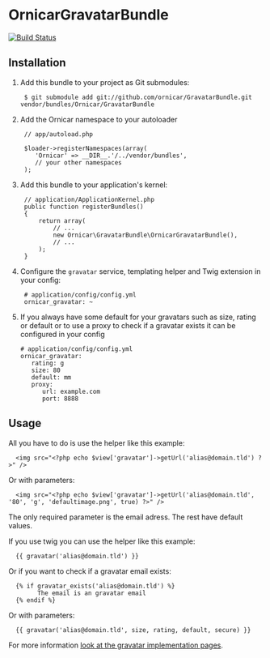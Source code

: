 OrnicarGravatarBundle
=====================

[![Build Status](https://secure.travis-ci.org/ornicar/GravatarBundle.png)](http://travis-ci.org/ornicar/GravatarBundle)

Installation
------------

  1. Add this bundle to your project as Git submodules:

          $ git submodule add git://github.com/ornicar/GravatarBundle.git vendor/bundles/Ornicar/GravatarBundle

  2. Add the Ornicar namespace to your autoloader

          // app/autoload.php

          $loader->registerNamespaces(array(
             'Ornicar' => __DIR__.'/../vendor/bundles',
             // your other namespaces
          );

  3. Add this bundle to your application's kernel:

          // application/ApplicationKernel.php
          public function registerBundles()
          {
              return array(
                  // ...
                  new Ornicar\GravatarBundle\OrnicarGravatarBundle(),
                  // ...
              );
          }

  4. Configure the `gravatar` service, templating helper and Twig extension in your config:

          # application/config/config.yml
          ornicar_gravatar: ~

  5. If you always have some default for your gravatars such as size, rating or default or to use a proxy to check if a gravatar exists it can be configured in your config

         # application/config/config.yml
         ornicar_gravatar:
            rating: g
            size: 80
            default: mm
            proxy:
               url: example.com
               port: 8888
Usage
-----

All you have to do is use the helper like this example:

      <img src="<?php echo $view['gravatar']->getUrl('alias@domain.tld') ?>" />

Or with parameters:

      <img src="<?php echo $view['gravatar']->getUrl('alias@domain.tld', '80', 'g', 'defaultimage.png', true) ?>" />

The only required parameter is the email adress. The rest have default values.

If you use twig you can use the helper like this example:

      {{ gravatar('alias@domain.tld') }}

Or if you want to check if a gravatar email exists:

      {% if gravatar_exists('alias@domain.tld') %}
            The email is an gravatar email
      {% endif %}

Or with parameters:

      {{ gravatar('alias@domain.tld', size, rating, default, secure) }}
        
For more information [look at the gravatar implementation pages][gravatar].

[gravatar]: http://en.gravatar.com/site/implement/
